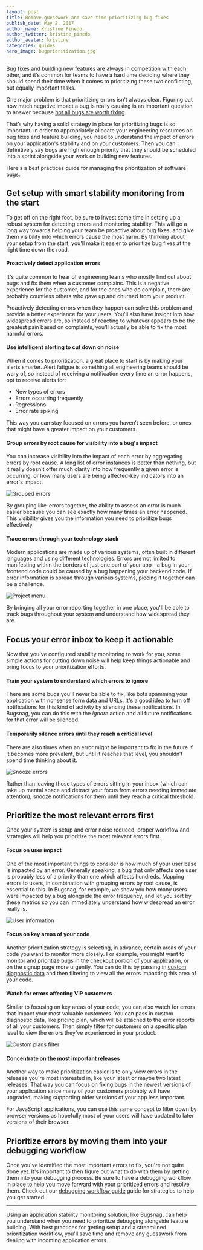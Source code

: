 ```yaml
---
layout: post
title: Remove guesswork and save time prioritizing bug fixes    
publish_date: May 2, 2017
author_name: Kristine Pinedo
author_twitter: kristine_pinedo
author_avatar: kristine
categories: guides
hero_image: bugprioritization.jpg
---
```


Bug fixes and building new features are always in competition with each other, and it’s common for teams to have a hard time deciding where they should spend their time when it comes to prioritizing these two conflicting, but equally important tasks.

One major problem is that prioritizing errors isn't always clear. Figuring out how much negative impact a bug is really causing is an important question to answer because [not all bugs are worth fixing](https://blog.bugsnag.com/application-stability-monitoring/).

That’s why having a solid strategy in place for prioritizing bugs is so important. In order to appropriately allocate your engineering resources on bug fixes and feature building, you need to understand the impact of errors on your application's stability and on your customers. Then you can definitively say bugs are high enough priority that they should be scheduled into a sprint alongside your work on building new features.

Here's a best practices guide for managing the prioritization of software bugs.

## Get setup with smart stability monitoring from the start  

To get off on the right foot, be sure to invest some time in setting up a robust system for detecting errors and monitoring stability. This will go a long way towards helping your team be proactive about bug fixes, and give them visibility into which errors cause the most harm. By thinking about your setup from the start, you'll make it easier to prioritize bug fixes at the right time down the road.

#### Proactively detect application errors

It's quite common to hear of engineering teams who mostly find out about bugs and fix them when a customer complains. This is a negative experience for the customer, and for the ones who do complain, there are probably countless others who gave up and churned from your product.

Proactively detecting errors when they happen can solve this problem and provide a better experience for your users. You'll also have insight into how widespread errors are, so instead of reacting to whatever appears to be the greatest pain based on complaints, you'll actually be able to fix the most harmful errors.

#### Use intelligent alerting to cut down on noise

When it comes to prioritization, a great place to start is by making your alerts smarter. Alert fatigue is something all engineering teams should be wary of, so instead of receiving a notification every time an error happens, opt to receive alerts for:

* New types of errors
* Errors occurring frequently
* Regressions
* Error rate spiking

This way you can stay focused on errors you haven’t seen before, or ones that might have a greater impact on your customers.

#### Group errors by root cause for visibility into a bug's impact

You can increase visibility into the impact of each error by aggregating errors by root cause. A long list of error instances is better than nothing, but it really doesn’t offer much clarity into how frequently a given error is occurring, or how many users are being affected-key indicators into an error's impact.

![Grouped errors](/img/posts/root-cause-grouped-errors.png)

By grouping like-errors together, the ability to assess an error is much easier because you can see exactly how many times an error happened. This visibility gives you the information you need to prioritize bugs effectively.  

#### Trace errors through your technology stack

Modern applications are made up of various systems, often built in different languages and using different technologies. Errors are not limited to manifesting within the borders of just one part of your app—a bug in your frontend code could be caused by a bug happening your backend code. If error information is spread through various systems, piecing it together can be a challenge.

![Project menu](/img/posts/project-menu.png)

By bringing all your error reporting together in one place, you'll be able to track bugs throughout your system and understand how widespread they are.

## Focus your error inbox to keep it actionable

Now that you’ve configured stability monitoring to work for you, some simple actions for cutting down noise will help keep things actionable and bring focus to your prioritization efforts.

#### Train your system to understand which errors to ignore

There are some bugs you'll never be able to fix, like bots spamming your application with nonsense form data and URLs. It's a good idea to turn off notifications for this kind of activity by silencing these notifications. In Bugsnag, you can do this with the *Ignore* action and all future notifications for that error will be silenced.

#### Temporarily silence errors until they reach a critical level

There are also times when an error might be important to fix in the future if it becomes more prevalent, but until it reaches that level, you shouldn’t spend time thinking about it.

![Snooze errors](/img/posts/custom-snooze.gif)

Rather than leaving those types of errors sitting in your inbox (which can take up mental space and detract your focus from errors needing immediate attention), snooze notifications for them until they reach a critical threshold.

## Prioritize the most relevant errors first

Once your system is setup and error noise reduced, proper workflow and strategies will help you prioritize the most relevant errors first.

#### Focus on user impact

One of the most important things to consider is how much of your user base is impacted by an error. Generally speaking, a bug that only affects one user is probably less of a priority than one which affects hundreds. Mapping errors to users, in combination with grouping errors by root cause, is essential to this. In Bugsnag, for example, we show you how many users were impacted by a bug alongside the error frequency, and let you sort by these metrics so you can immediately understand how widespread an error really is.

![User information](/img/posts/user-impact.gif)

#### Focus on key areas of your code

Another prioritization strategy is selecting, in advance, certain areas of your code you want to monitor more closely. For example, you might want to monitor and prioritize bugs in the checkout portion of your application, or on the signup page more urgently. You can do this by passing in [custom diagnostic data](https://www.bugsnag.com/product/#custom-data) and then filtering to view all the errors impacting this area of your code.

#### Watch for errors affecting VIP customers

Similar to focusing on key areas of your code, you can also watch for errors that impact your most valuable customers. You can pass in custom diagnostic data, like pricing plan, which will be attached to the error reports of all your customers. Then simply filter for customers on a specific plan level to view the errors they've experienced in your product.

![Custom plans filter](/img/posts/customer-plans-custom-filter.png)

#### Concentrate on the most important releases

Another way to make prioritization easier is to only view errors in the releases you're most interested in, like your latest or maybe two latest releases. That way you can focus on fixing bugs in the newest versions of your application since many of your customers probably will have upgraded, making supporting older versions of your app less important.

For JavaScript applications, you can use this same concept to filter down by browser versions as hopefully most of your users will have updated to later versions of their browser.

## Prioritize errors by moving them into your debugging workflow

Once you've identified the most important errors to fix, you're not quite done yet. It's important to then figure out what to do with them by getting them into your debugging process. Be sure to have a debugging workflow in place to help you move forward with your prioritized errors and resolve them. Check out our [debugging workflow guide](https://blog.bugsnag.com/debugging-workflow/) guide for strategies to help you get started.

---

Using an application stability monitoring solution, like [Bugsnag](https://www.bugsnag.com/), can help you understand when you need to prioritize debugging alongside feature building. With best practices for getting setup and a streamlined prioritization workflow, you'll save time and remove any guesswork from dealing with incoming application errors.
